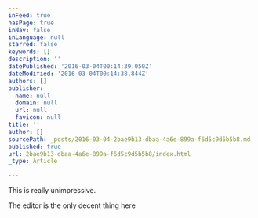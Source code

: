 ```yaml
---
inFeed: true
hasPage: true
inNav: false
inLanguage: null
starred: false
keywords: []
description: ''
datePublished: '2016-03-04T00:14:39.050Z'
dateModified: '2016-03-04T00:14:38.844Z'
authors: []
publisher:
  name: null
  domain: null
  url: null
  favicon: null
title: ''
author: []
sourcePath: _posts/2016-03-04-2bae9b13-dbaa-4a6e-899a-f6d5c9d5b5b8.md
published: true
url: 2bae9b13-dbaa-4a6e-899a-f6d5c9d5b5b8/index.html
_type: Article

---
```

This is really unimpressive.

The editor is the only decent thing here
